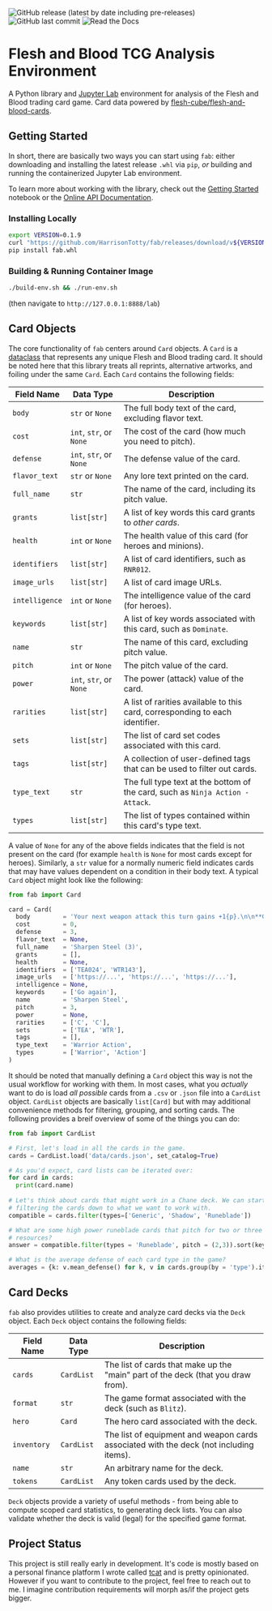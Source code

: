 ![GitHub release (latest by date including pre-releases)](https://img.shields.io/github/v/release/HarrisonTotty/fab?include_prereleases&style=flat-square)
![GitHub last commit](https://img.shields.io/github/last-commit/HarrisonTotty/fab?style=flat-square)
![Read the Docs](https://img.shields.io/readthedocs/fablib?style=flat-square)

# Flesh and Blood TCG Analysis Environment

A Python library and [Jupyter Lab](https://jupyter.org/) environment for
analysis of the Flesh and Blood trading card game. Card data powered by
[flesh-cube/flesh-and-blood-cards](https://github.com/flesh-cube/flesh-and-blood-cards).


## Getting Started

In short, there are basically two ways you can start using `fab`: either
downloading and installing the latest release `.whl` via `pip`, _or_ building
and running the containerized Jupyter Lab environment.

To learn more about working with the library, check out the [Getting
Started](notebooks/getting-started.ipynb) notebook or the [Online API
Documentation](https://fablib.readthedocs.io/en/latest/).

### Installing Locally

```bash
export VERSION=0.1.9
curl "https://github.com/HarrisonTotty/fab/releases/download/v${VERSION}/fab-${VERSION}-py3-none-any.whl" -o fab.whl
pip install fab.whl
```

### Building & Running Container Image

``` bash
./build-env.sh && ./run-env.sh
```

(then navigate to `http://127.0.0.1:8888/lab`)


## Card Objects

The core functionality of `fab` centers around `Card` objects. A `Card` is a
[dataclass](https://docs.python.org/3/library/dataclasses.html) that represents
any unique Flesh and Blood trading card. It should be noted here that this
library treats all reprints, alternative artworks, and foiling under the same
`Card`. Each `Card` contains the following fields:

| Field Name     | Data Type               | Description                                                                    |
|----------------|-------------------------|--------------------------------------------------------------------------------|
| `body`         | `str` or `None`         | The full body text of the card, excluding flavor text.                         |
| `cost`         | `int`, `str`, or `None` | The cost of the card (how much you need to pitch).                             |
| `defense`      | `int`, `str`, or `None` | The defense value of the card.                                                 |
| `flavor_text`  | `str` or `None`         | Any lore text printed on the card.                                             |
| `full_name`    | `str`                   | The name of the card, including its pitch value.                               |
| `grants`       | `list[str]`             | A list of key words this card grants to _other cards_.                         |
| `health`       | `int` or `None`         | The health value of this card (for heroes and minions).                        |
| `identifiers`  | `list[str]`             | A list of card identifiers, such as `RNR012`.                                  |
| `image_urls`   | `list[str]`             | A list of card image URLs.                                                     |
| `intelligence` | `int` or `None`         | The intelligence value of the card (for heroes).                               |
| `keywords`     | `list[str]`             | A list of key words associated with this card, such as `Dominate`.             |
| `name`         | `str`                   | The name of this card, excluding pitch value.                                  |
| `pitch`        | `int` or `None`         | The pitch value of the card.                                                   |
| `power`        | `int`, `str`, or `None` | The power (attack) value of the card.                                          |
| `rarities`     | `list[str]`             | A list of rarities available to this card, corresponding to each identifier.   |
| `sets`         | `list[str]`             | The list of card set codes associated with this card.                          |
| `tags`         | `list[str]`             | A collection of user-defined tags that can be used to filter out cards.        |
| `type_text`    | `str`                   | The full type text at the bottom of the card, such as `Ninja Action - Attack`. |
| `types`        | `list[str]`             | The list of types contained within this card's type text.                      |

A value of `None` for any of the above fields indicates that the field is not
present on the card (for example `health` is `None` for most cards except for
heroes). Similarly, a `str` value for a normally numeric field indicates cards
that may have values dependent on a condition in their body text. A typical
`Card` object might look like the following:

```python
from fab import Card

card = Card(
  body         = 'Your next weapon attack this turn gains +1{p}.\n\n**Go again**',
  cost         = 0,
  defense      = 3,
  flavor_text  = None,
  full_name    = 'Sharpen Steel (3)',
  grants       = [],
  health       = None,
  identifiers  = ['TEA024', 'WTR143'],
  image_urls   = ['https://...', 'https://...', 'https://...'],
  intelligence = None,
  keywords     = ['Go again'],
  name         = 'Sharpen Steel',
  pitch        = 3,
  power        = None,
  rarities     = ['C', 'C'],
  sets         = ['TEA', 'WTR'],
  tags         = [],
  type_text    = 'Warrior Action',
  types        = ['Warrior', 'Action']
)
```

It should be noted that manually defining a `Card` object this way is not the
usual workflow for working with them. In most cases, what you _actually_ want to
do is load _all possible_ cards from a `.csv` or `.json` file into a `CardList`
object. `CardList` objects are basically `list[Card]` but with may additional
convenience methods for filtering, grouping, and sorting cards. The following
provides a breif overview of some of the things you can do:

```python
from fab import CardList

# First, let's load in all the cards in the game.
cards = CardList.load('data/cards.json', set_catalog=True)

# As you'd expect, card lists can be iterated over:
for card in cards:
  print(card.name)
  
# Let's think about cards that might work in a Chane deck. We can start by
# filtering the cards down to what we want to work with.
compatible = cards.filter(types=['Generic', 'Shadow', 'Runeblade'])

# What are some high power runeblade cards that pitch for two or three
# resources?
answer = compatible.filter(types = 'Runeblade', pitch = (2,3)).sort(key = 'power', reverse = True)

# What is the average defense of each card type in the game?
averages = {k: v.mean_defense() for k, v in cards.group(by = 'type').items()}
```


## Card Decks

`fab` also provides utilities to create and analyze card decks via the `Deck`
object. Each `Deck` object contains the following fields:

| Field Name  | Data Type  | Description                                                                            |
|-------------|------------|----------------------------------------------------------------------------------------|
| `cards`     | `CardList` | The list of cards that make up the "main" part of the deck (that you draw from).       |
| `format`    | `str`      | The game format associated with the deck (such as `Blitz`).                            |
| `hero`      | `Card`     | The hero card associated with the deck.                                                |
| `inventory` | `CardList` | The list of equipment and weapon cards associated with the deck (not including items). |
| `name`      | `str`      | An arbitrary name for the deck.                                                        |
| `tokens`    | `CardList` | Any token cards used by the deck.                                                      |

`Deck` objects provide a variety of useful methods - from being able to compute
scoped card statistics, to generating deck lists. You can also validate whether
the deck is valid (legal) for the specified game format.


## Project Status

This project is still really early in development. It's code is mostly based on
a personal finance platform I wrote called
[tcat](https://github.com/HarrisonTotty/tcat) and is pretty opinionated. However
if you want to contribute to the project, feel free to reach out to me. I
imagine contribution requirements will morph as/if the project gets bigger.
